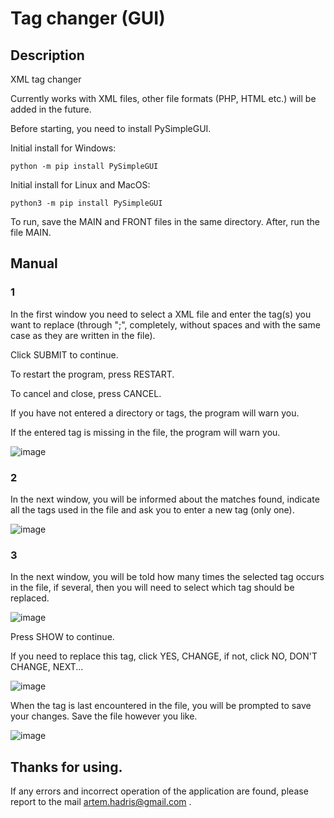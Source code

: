 # Tag changer (GUI)
## Description
XML tag changer

Currently works with XML files, other file formats (PHP, HTML etc.) will be added in the future.

Before starting, you need to install PySimpleGUI.

Initial install for Windows:
```
python -m pip install PySimpleGUI
```
Initial install for Linux and MacOS:
```
python3 -m pip install PySimpleGUI
```

To run, save the MAIN and FRONT files in the same directory. After, run the file MAIN.

## Manual
### 1

In the first window you need to select a XML file and enter the tag(s) you want to replace (through ";", completely, without spaces and with the same case as they are written in the file).

Click SUBMIT to continue.

To restart the program, press RESTART.

To cancel and close, press CANCEL.

If you have not entered a directory or tags, the program will warn you.

If the entered tag is missing in the file, the program will warn you.

![image](https://user-images.githubusercontent.com/106828028/227540033-993821ac-0ff6-4167-9c85-310f031e52ac.png)

### 2

In the next window, you will be informed about the matches found, indicate all the tags used in the file and ask you to enter a new tag (only one).

![image](https://user-images.githubusercontent.com/106828028/227542921-d48ffaec-6228-4f39-bd26-3ffa908b7ca9.png)

### 3

In the next window, you will be told how many times the selected tag occurs in the file, if several, then you will need to select which tag should be replaced.

![image](https://user-images.githubusercontent.com/106828028/227544740-a4caf5bb-a1bc-44fd-bb52-3fc0a166f6c9.png)

Press SHOW to continue.

If you need to replace this tag, click YES, CHANGE, if not, click NO, DON'T CHANGE, NEXT...

![image](https://user-images.githubusercontent.com/106828028/227546345-057bb357-b2e3-401e-a3d4-bec8089ae2b6.png)

When the tag is last encountered in the file, you will be prompted to save your changes. Save the file however you like.

![image](https://user-images.githubusercontent.com/106828028/227548004-beb21af1-99d1-42ad-a849-58bce72090ff.png)

## Thanks for using.

If any errors and incorrect operation of the application are found, please report to the mail artem.hadris@gmail.com .

